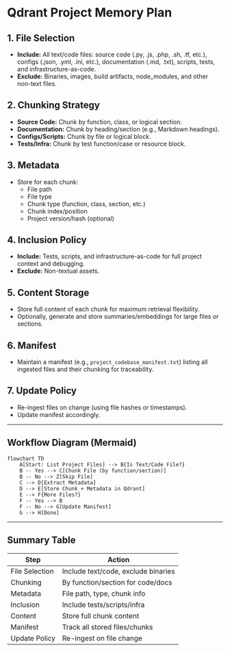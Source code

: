 # Qdrant Project Memory Plan

## 1. File Selection
- **Include:** All text/code files: source code (.py, .js, .php, .sh, .tf, etc.), configs (.json, .yml, .ini, etc.), documentation (.md, .txt), scripts, tests, and infrastructure-as-code.
- **Exclude:** Binaries, images, build artifacts, node_modules, and other non-text files.

## 2. Chunking Strategy
- **Source Code:** Chunk by function, class, or logical section.
- **Documentation:** Chunk by heading/section (e.g., Markdown headings).
- **Configs/Scripts:** Chunk by file or logical block.
- **Tests/Infra:** Chunk by test function/case or resource block.

## 3. Metadata
- Store for each chunk:
  - File path
  - File type
  - Chunk type (function, class, section, etc.)
  - Chunk index/position
  - Project version/hash (optional)

## 4. Inclusion Policy
- **Include:** Tests, scripts, and infrastructure-as-code for full project context and debugging.
- **Exclude:** Non-textual assets.

## 5. Content Storage
- Store full content of each chunk for maximum retrieval flexibility.
- Optionally, generate and store summaries/embeddings for large files or sections.

## 6. Manifest
- Maintain a manifest (e.g., `project_codebase_manifest.txt`) listing all ingested files and their chunking for traceability.

## 7. Update Policy
- Re-ingest files on change (using file hashes or timestamps).
- Update manifest accordingly.

---

## Workflow Diagram (Mermaid)

```mermaid
flowchart TD
    A[Start: List Project Files] --> B{Is Text/Code File?}
    B -- Yes --> C[Chunk File (by function/section)]
    B -- No --> Z[Skip File]
    C --> D[Extract Metadata]
    D --> E[Store Chunk + Metadata in Qdrant]
    E --> F{More Files?}
    F -- Yes --> B
    F -- No --> G[Update Manifest]
    G --> H[Done]
```

---

## Summary Table

| Step                | Action                                      |
|---------------------|---------------------------------------------|
| File Selection      | Include text/code, exclude binaries         |
| Chunking            | By function/section for code/docs           |
| Metadata            | File path, type, chunk info                 |
| Inclusion           | Include tests/scripts/infra                 |
| Content             | Store full chunk content                    |
| Manifest            | Track all stored files/chunks               |
| Update Policy       | Re-ingest on file change                    |